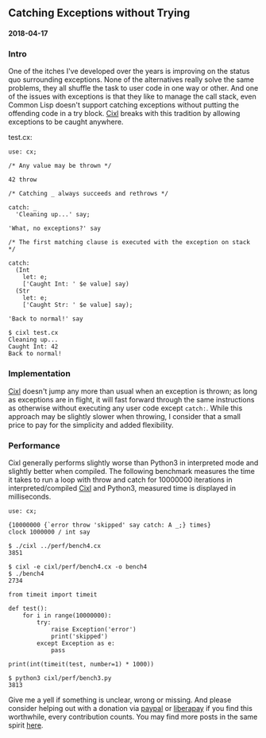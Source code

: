 ## Catching Exceptions without Trying
#### 2018-04-17

### Intro
One of the itches I've developed over the years is improving on the status quo surrounding exceptions. None of the alternatives really solve the same problems, they all shuffle the task to user code in one way or other. And one of the issues with exceptions is that they like to manage the call stack, even Common Lisp doesn't support catching exceptions without putting the offending code in a try block. [Cixl](https://github.com/basic-gongfu/cixl) breaks with this tradition by allowing exceptions to be caught anywhere.

test.cx:
```
use: cx;

/* Any value may be thrown */

42 throw

/* Catching _ always succeeds and rethrows */

catch: _
  'Cleaning up...' say;

'What, no exceptions?' say

/* The first matching clause is executed with the exception on stack */

catch:
  (Int
    let: e;
    ['Caught Int: ' $e value] say)
  (Str
    let: e;
    ['Caught Str: ' $e value] say);

'Back to normal!' say
```

```
$ cixl test.cx
Cleaning up...
Caught Int: 42
Back to normal!
```

### Implementation
[Cixl](https://github.com/basic-gongfu/cixl) doesn't jump any more than usual when an exception is thrown; as long as exceptions are in flight, it will fast forward through the same instructions as otherwise without executing any user code except ```catch:```. While this approach may be slightly slower when throwing, I consider that a small price to pay for the simplicity and added flexibility.

### Performance
Cixl generally performs slightly worse than Python3 in interpreted mode and slightly better when compiled. The following benchmark measures the time it takes to run a loop with throw and catch for 10000000 iterations in interpreted/compiled [Cixl](https://github.com/basic-gongfu/cixl) and Python3, measured time is displayed in milliseconds.

```
use: cx;

{10000000 {`error throw 'skipped' say catch: A _;} times}
clock 1000000 / int say

$ ./cixl ../perf/bench4.cx
3851

$ cixl -e cixl/perf/bench4.cx -o bench4
$ ./bench4
2734
```

```
from timeit import timeit

def test():
    for i in range(10000000):
        try:
            raise Exception('error')
            print('skipped')
        except Exception as e:
            pass

print(int(timeit(test, number=1) * 1000))

$ python3 cixl/perf/bench3.py
3813
```

Give me a yell if something is unclear, wrong or missing. And please consider helping out with a donation via [paypal](https://paypal.me/basicgongfu) or [liberapay](https://liberapay.com/basic-gongfu/donate) if you find this worthwhile, every contribution counts. You may find more posts in the same spirit [here](https://github.com/basic-gongfu/cixl/tree/master/devlog).